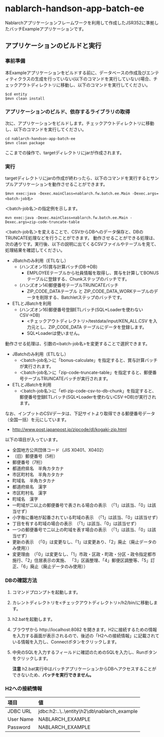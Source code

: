 nablarch-handson-app-batch-ee
===============
Nablarchアプリケーションフレームワークを利用して作成したJSR352に準拠したバッチExampleアプリケーションです。

## アプリケーションのビルドと実行

### 事前準備
本Exampleアプリケーションをビルドする前に、データベースの作成及びエンティティクラスの生成を行っていない(以下のコマンドを実行していない)場合、チェックアウトディレクトリに移動し、以下のコマンドを実行してください。

    $cd entity
    $mvn clean install

### アプリケーションのビルド、依存するライブラリの取得

次に、アプリケーションをビルドします。チェックアウトディレクトリに移動し、以下のコマンドを実行してください。

    cd nablarch-handson-app-batch-ee
    $mvn clean package

ここまでの操作で、targetディレクトリにjarが作成されます。

### 実行

targetディレクトリにjarの作成が終わったら、以下のコマンドを実行するとサンプルアプリケーションを動作させることができます。

    $mvn exec:java -Dexec.mainClass=nablarch.fw.batch.ee.Main -Dexec.args=<batch-job名>

＜batch-job名＞の指定例を示します。

    mvn exec:java -Dexec.mainClass=nablarch.fw.batch.ee.Main -Dexec.args=zip-code-truncate-table

＜batch-job名＞を変えることで、CSVからDBへのデータ保存と、DBのTRUNCATE処理などを行うことができます。
動作させることができる処理は、次の通りです。実行後、以下の説明に出てくるCSVファイルやテーブルを見て、処理結果を確認してください。

* JBatchのみ利用（ETLなし）
    * (ハンズオン15)賞与計算バッチ(DB→DB)
        * EMPLOYEEテーブルから社員情報を取得し、賞与を計算してBONUSテーブルに登録する、Chunkステップのバッチです。
    * (ハンズオン14)郵便番号テーブルTRUNCATEバッチ
        * ZIP_CODE_DATAテーブル と ZIP_CODE_DATA_WORKテーブルのデータを削除する、Batchletステップのバッチです。
* ETLとJBatchを利用
    * (ハンズオン16)郵便番号登録ETLバッチ(SQL*Loaderを使わないCSV→DB)
        * <チェックアウトディレクトリ>/testdata/input/KEN_ALL.CSV を入力元とし、ZIP_CODE_DATA テーブルにデータを登録します。
        * SQL*Loaderは使いません。

動作させる処理は、引数の<batch-job名>を変更することで選択できます。

* JBatchのみ利用（ETLなし）
    * ＜batch-job名＞に「bonus-calculate」を指定すると、賞与計算バッチが実行されます。
    * ＜batch-job名＞に「zip-code-truncate-table」を指定すると、郵便番号テーブルTRUNCATEバッチが実行されます。
* ETLとJBatchを利用
    * ＜batch-job名＞に「etl-zip-code-csv-to-db-chunk」を指定すると、郵便番号登録ETLバッチ(SQL*Loaderを使わないCSV→DB)が実行されます。


なお、インプットのCSVデータは、下記サイトより取得できる郵便番号データ（全国一括）を元にしています。

* http://www.post.japanpost.jp/zipcode/dl/kogaki-zip.html

以下の項目が入っています。
* 全国地方公共団体コード（JIS X0401、X0402）
* （旧）郵便番号（5桁）
* 郵便番号（7桁）
* 都道府県名　半角カタカナ
* 市区町村名　半角カタカナ
* 町域名　半角カタカナ
* 都道府県名　漢字
* 市区町村名　漢字
* 町域名　漢字
* 一町域が二以上の郵便番号で表される場合の表示　（「1」は該当、「0」は該当せず）
* 小字毎に番地が起番されている町域の表示　（「1」は該当、「0」は該当せず）
* 丁目を有する町域の場合の表示　（「1」は該当、「0」は該当せず）
* 一つの郵便番号で二以上の町域を表す場合の表示　（「1」は該当、「0」は該当せず）
* 更新の表示　（「0」は変更なし、「1」は変更あり、「2」廃止（廃止データのみ使用））
* 変更理由　（「0」は変更なし、「1」市政・区政・町政・分区・政令指定都市施行、「2」住居表示の実施、 「3」区画整理、「4」郵便区調整等、「5」訂正、「6」廃止（廃止データのみ使用））

### DBの確認方法

1. コマンドプロンプトを起動します。
1. カレントディレクトリを<チェックアウトディレクトリ>/h2/bin/に移動します。
1. h2.batを起動します。
2. ブラウザから http://localhost:8082 を開きます。H2に接続するための情報を入力する画面が表示されるので、後述の「H2への接続情報」に記載されている情報を入力し、Connectボタンをクリックします。
1. 中央のSQLを入力するフィールドに確認のためのSQLを入力し、Runボタンをクリックします。

   **注意**
   h2.bat実行中はバッチアプリケーションからDBへアクセスすることができないため、**バッチを実行できません。**

### H2への接続情報

| 項目      | 値                         |
|:----------|:---------------------------|
| JDBC URL  | jdbc:h2:..\\..\entity\h2\db\nablarch_example |
| User Name | NABLARCH_EXAMPLE           |
| Password  | NABLARCH_EXAMPLE           |
